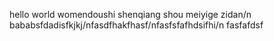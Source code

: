 hello world
womendoushi shenqiang shou meiyige zidan/n bababsfdadisfkjkj/nfasdfhakfhasf/nfasfsfafhdsifhi/n fasfafdsf
